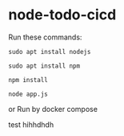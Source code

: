 # node-todo-cicd

Run these commands:


`sudo apt install nodejs`


`sudo apt install npm`


`npm install`

`node app.js`

or Run by docker compose

test
hihhdhdh

